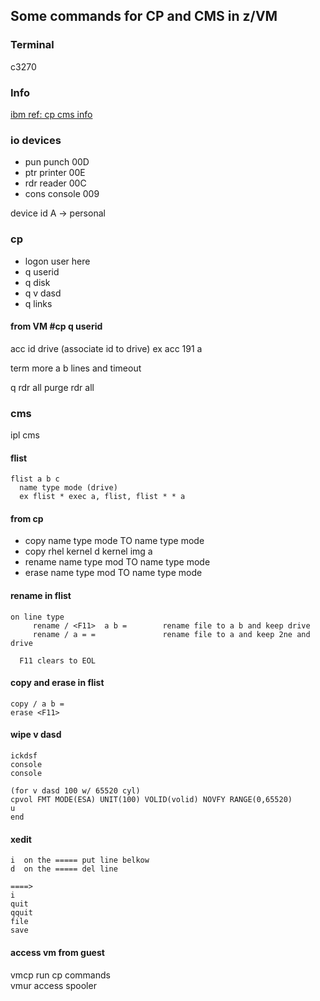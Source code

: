## Some commands for CP and CMS in z/VM

### Terminal
c3270 

### Info
[ibm ref: cp cms info](https://www.ibm.com/support/knowledgecenter/SSB27U_6.4.0/com.ibm.zvm.v640.pdf/pdf.htm#zvmoper)

### io devices
* pun   punch    00D
* ptr   printer  00E
* rdr   reader   00C 
* cons console   009
  
device id A -> personal

### cp 

* logon user here
* q userid
* q disk
* q v dasd
* q links

#### from VM #cp q userid

acc id drive (associate id to drive)
  ex acc 191 a
  
term more a b
  lines and timeout
  
q rdr all
purge rdr all

  
### cms
ipl cms

#### flist
```
flist a b c
  name type mode (drive)
  ex flist * exec a, flist, flist * * a
```

#### from cp
- copy name type mode TO name type mode
- copy rhel kernel d kernel img a
- rename name type mod TO name type mode
- erase name type mod TO name type mode

#### rename in flist
```
on line type
     rename / <F11>  a b =        rename file to a b and keep drive
     rename / a = =               rename file to a and keep 2ne and drive

  F11 clears to EOL
```
#### copy and erase in flist
```
copy / a b =
erase <F11>  
```

#### wipe v dasd
```
ickdsf
console
console

(for v dasd 100 w/ 65520 cyl)
cpvol FMT MODE(ESA) UNIT(100) VOLID(volid) NOVFY RANGE(0,65520)
u
end
```


#### xedit
```
i  on the ===== put line belkow
d  on the ===== del line

====>
i
quit
qquit
file
save  
```

####  access vm from guest  
vmcp run cp commands  
vmur access spooler  
